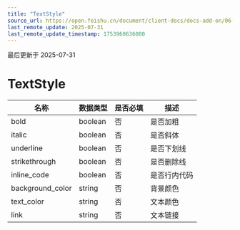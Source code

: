 ```yaml
---
title: "TextStyle"
source_url: https://open.feishu.cn/document/client-docs/docs-add-on/06-data-structure/BlockData/textblockdata/textrun/textstyle
last_remote_update: 2025-07-31
last_remote_update_timestamp: 1753960636000
---
```

最后更新于 2025-07-31

# TextStyle
**名称**           | **数据类型** | **是否必填** | **描述** |
| ---------------- | -------- | -------- | ------ |
| bold             | boolean  | 否        | 是否加粗   |
| italic           | boolean  | 否        | 是否斜体   |
| underline        | boolean  | 否        | 是否下划线  |
| strikethrough    | boolean  | 否        | 是否删除线  |
| inline_code      | boolean  | 否        | 是否行内代码 |
| background_color | string   | 否        | 背景颜色   |
| text_color       | string   | 否        | 文本颜色   |
| link             | string   | 否        | 文本链接
